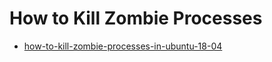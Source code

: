 # How to Kill Zombie Processes
+ [how-to-kill-zombie-processes-in-ubuntu-18-04](https://vitux.com/how-to-kill-zombie-processes-in-ubuntu-18-04/)